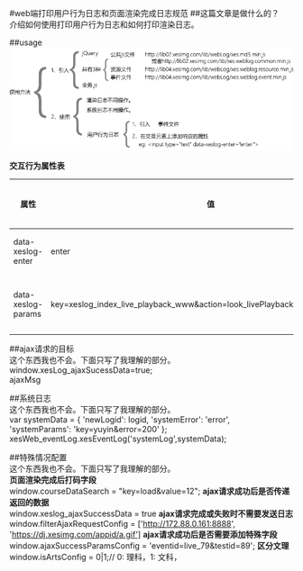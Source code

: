 #web端打印用户行为日志和页面渲染完成日志规范
##这篇文章是做什么的？  
介绍如何使用打印用户行为日志和如何打印渲染日志。  

##usage
![](./image/xesprintlog0.png)  

**交互行为属性表**  

|属性|值|说明|是否必填|
|-|-|-|-|
|data-xeslog-enter|enter|该元素在按下enter键时打印行为日志。(eg:input,textarea)|否|
|data-xeslog-params|key=xeslog_index_live_playback_www&action=look_livePlayback&targetHref=http://...|key: 当面页面位置。 action交互的行为操作。 targetHref: 目标链接。（非必须）|是|  

##ajax请求的目标  
这个东西我也不会。下面只写了我理解的部分。  
window.xesLog_ajaxSucessData=true;  
ajaxMsg  

##系统日志  
这个东西我也不会。下面只写了我理解的部分。  
var systemData = {
    'newLogid': logid,
    'systemError': 'error',
    'systemParams': 'key=yuyin&error=200'
};
xesWeb_eventLog.xesEventLog('systemLog',systemData);

##特殊情况配置  
这个东西我也不会。下面只写了我理解的部分。  
**页面渲染完成后打码字段**  
window.courseDataSearch = "key=load&value=12";
**ajax请求成功后是否传递返回的数据**  
window.xeslog_ajaxSuccessData = true
**ajax请求完成或失败时不需要发送日志**  
window.filterAjaxRequestConfig = ['http://172.88.0.161:8888', 'https://dj.xesimg.com/appid/a.gif']
**ajax请求成功后是否需要添加特殊字段**  
window.ajaxSuccessParamsConfig = 'eventid=live_79&testid=89';
**区分文理**  
window.isArtsConfig = 0|1;// 0: 理科，1: 文科，